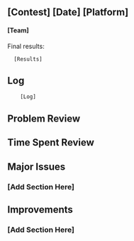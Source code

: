 ## [Contest] [Date] [Platform]
#### [Team]
Final results:
```
  [Results]
```

## Log

```
	[Log]
```

## Problem Review

## Time Spent Review

## Major Issues

### [Add Section Here]

## Improvements

### [Add Section Here]
